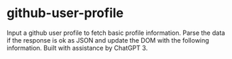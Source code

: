 # github-user-profile

Input a github user profile to fetch basic profile information. Parse the data if the response is ok as JSON and update the DOM with the following information. Built with assistance by ChatGPT 3.